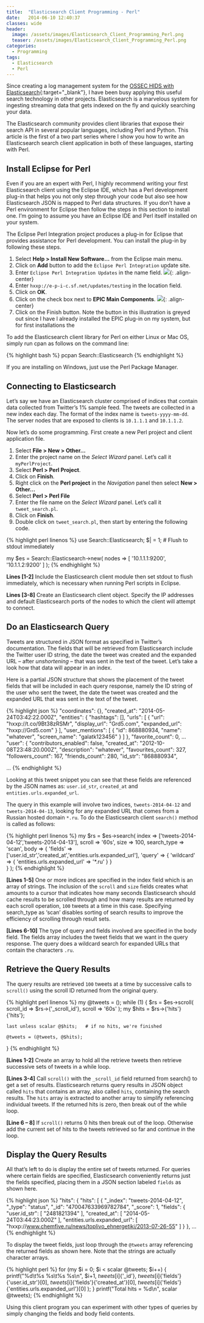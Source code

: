 ```yaml
---
title:  "Elasticsearch Client Programming - Perl"
date:   2014-06-10 12:40:37
classes: wide
header:
  image: /assets/images/Elasticsearch_Client_Programming_Perl.png
  teaser: /assets/images/Elasticsearch_Client_Programming_Perl.png
categories:
  - Programming
tags: 
  - Elasticsearch
  - Perl
---
```

Since creating a log management system for the [OSSEC HIDS with Elasticsearch](/security/ossec-log-management-with-elasticsearch){:target="_blank"}, I have been busy applying this useful search technology in other projects. Elasticsearch is a marvelous system for ingesting streaming data that gets indexed on the fly and quickly searching your data.

The Elasticsearch community provides client libraries that expose their search API in several popular languages, including Perl and Python. This article is the first of a two part series where I show you how to write an Elasticsearch search client application in both of these languages, starting with Perl.

## Install Eclipse for Perl

Even if you are an expert with Perl, I highly recommend writing your first Elasticsearch client using the Eclipse IDE, which has a Perl development plug-in that helps you not only step through your code but also see how Elasticsearch JSON is mapped to Perl data structures. If you don’t have a Perl environment for Eclipse then follow the steps in this section to install one.  I’m going to assume you have an Eclipse IDE and Perl itself installed on your system.

The Eclipse Perl Integration project produces a plug-in for Eclipse that provides assistance for Perl development. You can install the plug-in by following these steps.

1. Select **Help > Install New Software…** from the Eclipse main menu.
2. Click on **Add** button to add the `Eclipse Perl Integration` update site.
3. Enter `Eclipse Perl Integration Updates` in the name field.
    ![](/assets/images/Add-Eclipse-Perl-Integration-Updates-Repo.png){: .align-center}
4. Enter `hxxp://e-p-i-c.sf.net/updates/testing` in the location field.
5. Click on **OK**.
6. Click on the check box next to **EPIC Main Components**.
    ![](/assets/images/Available-Software-EPIC.png){: .align-center}
7. Click on the Finish button. Note the button in this illustration is greyed out since I have l already installed the EPIC plug-in on my system, but for first installations the

To add the Elasticsearch client library for Perl on either Linux or Mac OS, simply run cpan as follows on the command line:

{% highlight bash %}
pcpan Search::Elasticsearch
{% endhighlight %}

If you are installing on Windows, just use the Perl Package Manager.

## Connecting to Elasticsearch

Let’s say we have an Elasticsearch cluster comprised of indices that contain data collected from Twitter’s 1% sample feed. The tweets are collected in a new index each day.  The format of the index name is `tweets-yyyy-mm-dd`. The server nodes that are exposed to clients is `10.1.1.1` and `10.1.1.2`.

Now let’s do some programming. First create a new Perl project and client application file.

1. Select **File > New > Other…**
2. Enter the project name on the *Select Wizard* panel. Let’s call it `myPerlProject`.
3. Select **Perl > Perl Project**.
4. Click on **Finish**.
5. Right click on the **Perl project** in the *Navigation* panel then select **New > Other…**
6. Select **Perl > Perl File**
7. Enter the file name on the *Select Wizard* panel.  Let’s call it `tweet_search.pl`.
8. Click on **Finish**.
9. Double click on `tweet_search.pl`, then start by entering the following code.

{% highlight perl linenos %}
use Search::Elasticsearch;
$| = 1;   # Flush to stdout immediately

my $es = Search::Elasticsearch->new(
    nodes => [
        '10.1.1.1:9200', '10.1.1.2:9200'
    ]
);
{% endhighlight %}

**Lines [1-2]** Include the Elasticsearch client module then set stdout to flush immediately, which is necessary when running Perl scripts in Eclipse.

**Lines [3-8]** Create an Elasticsearch client object. Specify the IP addresses and default Elasticsearch ports of the nodes to which the client will attempt to connect.

## Do an Elasticsearch Query

Tweets are structured in JSON format as specified in Twitter’s documentation. The fields that will be retrieved from Elasticsearch include the Twitter user ID string, the date the tweet was created and the expanded URL – after *unshortening* – that was sent in the text of the tweet. Let’s take a look how that data will appear in an index.

Here is a partial JSON structure that shows the placement of the tweet fields that will be included in each query response, namely the ID string of the user who sent the tweet, the date the tweet was created and the expanded URL that was sent in the text of the tweet.

{% highlight json %}
"coordinates": {},
"created_at": "2014-05-24T03:42:22.000Z",
"entities": {
    "hashtags": [],
    "urls": [
        {
            "url": "hxxp://t.co/9Bt38zRSMr",
            "display_url": "Grd5.com",
            "expanded_url": "hxxp://Grd5.com"
        }
     ],
     "user_mentions": [
        {
            "id": 868880934,
            "name": "whatever",
            "screen_name": "galatk123456"
        }
     ]
},
"favorite_count": 0,
  ...
"user": {
    "contributors_enabled": false,
    "created_at": "2012-10-08T23:48:20.000Z",
    "description": "whatever",
    "favourites_count": 327,
    "followers_count": 167,
    "friends_count": 280,
    "id_str": "868880934",

  ...
{% endhighlight %}

Looking at this tweet snippet you can see that these fields are referenced by the JSON names as: `user.id_str`, `created_at` and `entities.urls.expanded_url`.

The query in this example will involve two indices, `tweets-2014-04-12` and `tweets-2014-04-13`, looking for any expanded URL that comes from a Russian hosted domain `*.ru`. To do the Elasticsearch client `search()` method is called as follows:

{% highlight perl linenos %}
my $rs = $es->search(
        index => ['tweets-2014-04-12','tweets-2014-04-13'],
        scroll => '60s',
        size => 100,
        search_type => 'scan',
        body => {
            'fields' => ['user.id_str','created_at','entities.urls.expanded_url'],
            'query' => {
                'wildcard' => {
                    'entities.urls.expanded_url' => '*.ru'
                }
            }   
        }
    );
{% endhighlight %}

**[Lines 1-5]** One or more indices are specified in the index field which is an array of strings. The inclusion of the `scroll` and `size` fields creates what amounts to a cursor that indicates how many seconds Elasticsearch should cache results to be scrolled through and how many results are returned by each scroll operation, `100` tweets at a time in this case. Specifying search_type as ‘scan’ disables sorting of search results to improve the efficiency of scrolling through result sets.

**[Lines 6-10]** The type of query and fields involved are specified in the body field. The fields array includes the tweet fields that we want in the query response. The query does a wildcard search for expanded URLs that contain the characters `.ru`.

## Retrieve the Query Results

The query results are retrieved `100` tweets at a time by successive calls to `scroll()` using the scroll ID returned from the original query.

{% highlight perl linenos %}
my @tweets = ();
while (1) {
    $rs = $es->scroll( scroll_id => $rs->{'_scroll_id'}, scroll => '60s' );
    my $hits = $rs->{'hits'}{'hits'};

    last unless scalar @$hits;   # if no hits, we're finished

    @tweets = (@tweets, @$hits);  
}
{% endhighlight %}

**[Lines 1-2]** Create an array to hold all the retrieve tweets then retrieve successive sets of tweets in a while loop.

**[Lines 3-4]** Call `scroll()` with the `_scroll_id` field returned from search() to get a set of results. Elasticsearch returns query results in JSON object called `hits` that contains an array, also called `hits`, containing the search results. The `hits` array is extracted to another array to simplify referencing individual tweets. If the returned hits is zero, then break out of the while loop.

**[Line 6 – 8]** If `scroll()` returns 0 hits then break out of the loop. Otherwise add the current set of hits to the tweets retrieved so far and continue in the loop.

## Display the Query Results

All that’s left to do is display the entire set of tweets returned. For queries where certain fields are specified, Elasticsearch conveniently returns just the fields specified, placing them in a JSON section labeled `fields` as shown here.

{% highlight json %}
"hits": {
   "hits": [
      {
         "_index": "tweets-2014-04-12",
         "_type": "status",
         "_id": "470047633969782784",
         "_score": 1,
            "fields": {
               "user.id_str": [
                  "2481821394"
               ],
               "created_at": [
                  "2014-05-24T03:44:23.000Z"
               ],
               "entities.urls.expanded_url": [
                  "hxxp://www.chemfive.ru/news/toplivo_ehnergetiki/2013-07-26-55"
               ]
            }
      },
...
{% endhighlight %}

To display the tweet fields, just loop through the `@tweets` array referencing the returned fields as shown here. Note that the strings are actually character arrays.

{% highlight perl %}
for (my $i = 0; $i < scalar @tweets; $i++) {
    printf("%d\t%s %s\t%s %s\n", $i+1, $tweets[$i]{'_id'},
           $tweets[$i]{'fields'}{'user.id_str'}[0],
           $tweets[$i]{'fields'}{'created_at'}[0],
           $tweets[$i]{'fields'}{'entities.urls.expanded_url'}[0]
    );
}
printf("Total hits = %d\n", scalar @tweets);
{% endhighlight %}

Using this client program you can experiment with other types of queries by simply changing the fields and body field contents.
